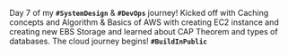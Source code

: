  Day 7 of my **`#SystemDesign`** & **`#DevOps`** journey! Kicked off with Caching concepts and Algorithm & Basics of AWS with creating EC2 instance and creating new EBS Storage and learned about CAP Theorem and types of databases. The cloud journey begins! **`#BuildInPublic`**